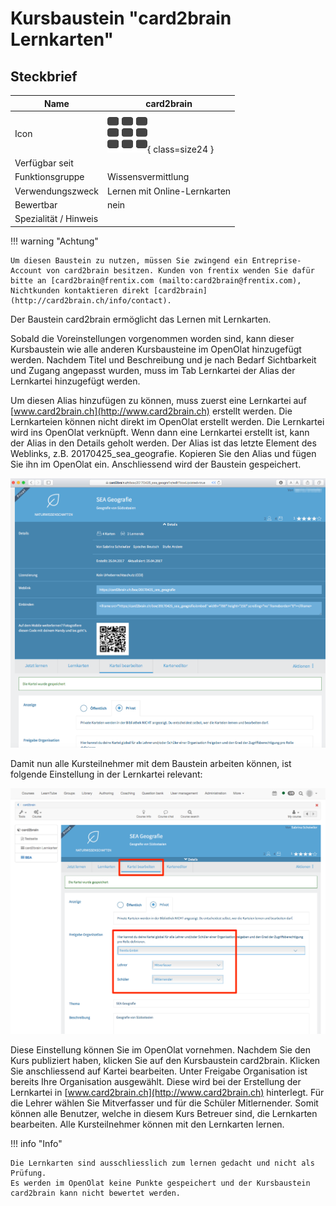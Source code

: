 # Kursbaustein "card2brain Lernkarten"


## Steckbrief

Name | card2brain
---------|----------
Icon | ![card2brain Icon](assets/card2brain_434343_64.png){ class=size24  }
Verfügbar seit | 
Funktionsgruppe | Wissensvermittlung
Verwendungszweck | Lernen mit Online-Lernkarten
Bewertbar | nein
Spezialität / Hinweis |



!!! warning "Achtung"

    Um diesen Baustein zu nutzen, müssen Sie zwingend ein Entreprise-Account von card2brain besitzen. Kunden von frentix wenden Sie dafür bitte an [card2brain@frentix.com (mailto:card2brain@frentix.com), Nichtkunden kontaktieren direkt [card2brain](http://card2brain.ch/info/contact).

Der Baustein card2brain ermöglicht das Lernen mit Lernkarten.

Sobald die Voreinstellungen vorgenommen worden sind, kann dieser Kursbaustein
wie alle anderen Kursbausteine im OpenOlat hinzugefügt werden. Nachdem Titel
und Beschreibung und je nach Bedarf Sichtbarkeit und Zugang angepasst wurden,
muss im Tab Lernkartei der Alias der Lernkartei hinzugefügt werden.

Um diesen Alias hinzufügen zu können, muss zuerst eine Lernkartei auf
[www.card2brain.ch](http://www.card2brain.ch) erstellt werden. Die
Lernkarteien können nicht direkt im OpenOlat erstellt werden. Die Lernkartei
wird ins OpenOlat verknüpft. Wenn dann eine Lernkartei erstellt ist, kann der
Alias in den Details geholt werden. Der Alias ist das letzte Element des
Weblinks, z.B. 20170425_sea_geografie. Kopieren Sie den Alias und fügen Sie
ihn im OpenOlat ein. Anschliessend wird der Baustein gespeichert.

![card2brain Kursbaustein](assets/weblink_alias.png)

Damit nun alle Kursteilnehmer mit dem Baustein arbeiten können, ist folgende
Einstellung in der Lernkartei relevant:

![card2brain Kursbaustein Einstellungen](assets/card2brain_freigabe_organisation.png)

Diese Einstellung können Sie im OpenOlat vornehmen. Nachdem Sie den Kurs
publiziert haben, klicken Sie auf den Kursbaustein card2brain. Klicken Sie
anschliessend auf Kartei bearbeiten. Unter Freigabe Organisation ist bereits
Ihre Organisation ausgewählt. Diese wird bei der Erstellung der Lernkartei in
[www.card2brain.ch](http://www.card2brain.ch) hinterlegt. Für die Lehrer
wählen Sie Mitverfasser und für die Schüler Mitlernender. Somit können alle
Benutzer, welche in diesem Kurs Betreuer sind, die Lernkarten bearbeiten. Alle
Kursteilnehmer können mit den Lernkarten lernen.

!!! info "Info"

    Die Lernkarten sind ausschliesslich zum lernen gedacht und nicht als Prüfung.
    Es werden im OpenOlat keine Punkte gespeichert und der Kursbaustein card2brain kann nicht bewertet werden.
